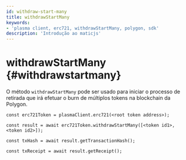 ```yaml
---
id: withdraw-start-many
title: withdrawStartMany
keywords:
- 'plasma client, erc721, withdrawStartMany, polygon, sdk'
description: 'Introdução ao maticjs'
---
```


# withdrawStartMany {#withdrawstartmany}

O método `withdrawStartMany` pode ser usado para iniciar o processo de retirada que irá efetuar o burn de múltiplos tokens na blockchain da Polygon.

```
const erc721Token = plasmaClient.erc721(<root token address>);

const result = await erc721Token.withdrawStartMany([<token id1>, <token id2>]);

const txHash = await result.getTransactionHash();

const txReceipt = await result.getReceipt();

```
